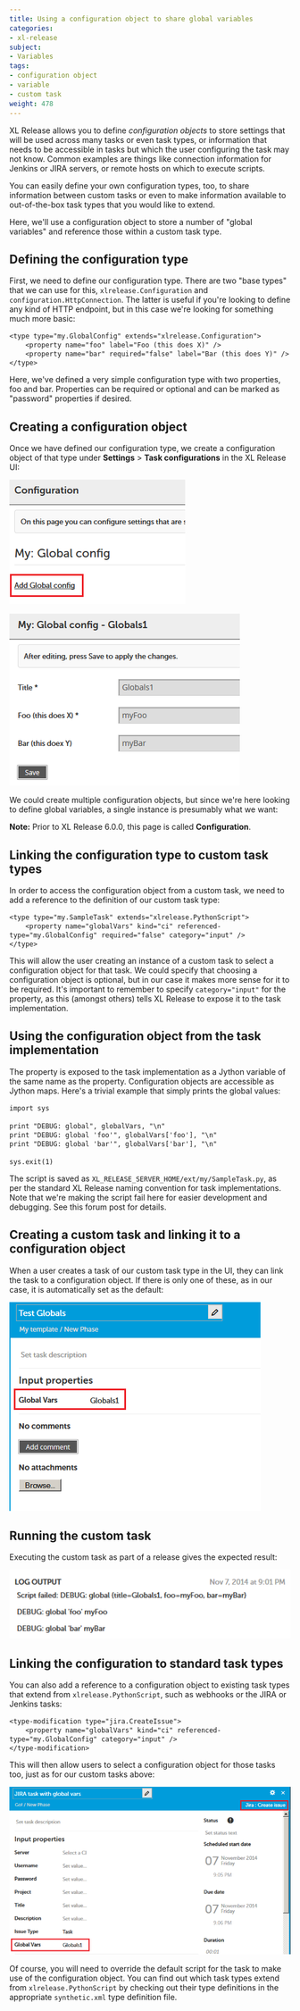 ```yaml
---
title: Using a configuration object to share global variables
categories:
- xl-release
subject:
- Variables
tags:
- configuration object
- variable
- custom task
weight: 478
---
```


XL Release allows you to define *configuration objects* to store settings that will be used across many tasks or even task types, or information that needs to be accessible in tasks but which the user configuring the task may not know. Common examples are things like connection information for Jenkins or JIRA servers, or remote hosts on which to execute scripts.

You can easily define your own configuration types, too, to share information between custom tasks or even to make information available to out-of-the-box task types that you would like to extend.

Here, we'll use a configuration object to store a number of "global variables" and reference those within a custom task type.

## Defining the configuration type

First, we need to define our configuration type. There are two "base types" that we can use for this, `xlrelease.Configuration` and `configuration.HttpConnection`. The latter is useful if you're looking to define any kind of HTTP endpoint, but in this case we're looking for something much more basic:

    <type type="my.GlobalConfig" extends="xlrelease.Configuration">
        <property name="foo" label="Foo (this does X)" />
        <property name="bar" required="false" label="Bar (this does Y)" />
    </type>

Here, we've defined a very simple configuration type with two properties, foo and bar. Properties can be required or optional and can be marked as "password" properties if desired.

## Creating a configuration object

Once we have defined our configuration type, we create a configuration object of that type under **Settings** > **Task configurations** in the XL Release UI:

![Add global config](../images/settings-new-global-config.png)

![Global settings](../images/settings-globals1.png)

We could create multiple configuration objects, but since we're here looking to define global variables, a single instance is presumably what we want:

**Note:** Prior to XL Release 6.0.0, this page is called **Configuration**.

## Linking the configuration type to custom task types

In order to access the configuration object from a custom task, we need to add a reference to the definition of our custom task type:

    <type type="my.SampleTask" extends="xlrelease.PythonScript">
        <property name="globalVars" kind="ci" referenced-type="my.GlobalConfig" required="false" category="input" />
    </type>

This will allow the user creating an instance of a custom task to select a configuration object for that task. We could specify that choosing a configuration object is optional, but in our case it makes more sense for it to be required. It's important to remember to specify `category="input"` for the property, as this (amongst others) tells XL Release to expose it to the task implementation.

## Using the configuration object from the task implementation

The property is exposed to the task implementation as a Jython variable of the same name as the property. Configuration objects are accessible as Jython maps. Here's a trivial example that simply prints the global values:

    import sys

    print "DEBUG: global", globalVars, "\n"
    print "DEBUG: global 'foo'", globalVars['foo'], "\n"
    print "DEBUG: global 'bar'", globalVars['bar'], "\n"

    sys.exit(1)

The script is saved as `XL_RELEASE_SERVER_HOME/ext/my/SampleTask.py`, as per the standard XL Release naming convention for task implementations. Note that we're making the script fail here for easier development and debugging. See this forum post for details.

## Creating a custom task and linking it to a configuration object

When a user creates a task of our custom task type in the UI, they can link the task to a configuration object. If there is only one of these, as in our case, it is automatically set as the default:

![New custom task](../images/new-custom-task.png)

## Running the custom task

Executing the custom task as part of a release gives the expected result:

![Task output](../images/log-output.png)

## Linking the configuration to standard task types

You can also add a reference to a configuration object to existing task types that extend from `xlrelease.PythonScript`, such as webhooks or the JIRA or Jenkins tasks:

    <type-modification type="jira.CreateIssue">
        <property name="globalVars" kind="ci" referenced-type="my.GlobalConfig" category="input" />
    </type-modification>

This will then allow users to select a configuration object for those tasks too, just as for our custom tasks above:

![JIRA task with global variables](../images/jira-task-with-global-vars.png)

Of course, you will need to override the default script for the task to make use of the configuration object. You can find out which task types extend from `xlrelease.PythonScript` by checking out their type definitions in the appropriate `synthetic.xml` type definition file.
